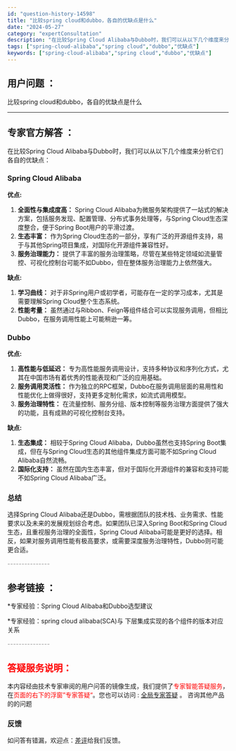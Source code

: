 ```yaml
---
id: "question-history-14598"
title: "比较spring cloud和dubbo，各自的优缺点是什么"
date: "2024-05-27"
category: "expertConsultation"
description: "在比较Spring Cloud Alibaba与Dubbo时，我们可以从以下几个维度来分析它们各自的优缺点：### Spring Cloud Alibaba**优点:**1. **全面性与集成度高：** Spring Cloud Alibaba为微服务架构提供了一站式的解决方案，包括服务发现、配置管"
tags: ["spring-cloud-alibaba","spring cloud","dubbo","优缺点"]
keywords: ["spring-cloud-alibaba","spring cloud","dubbo","优缺点"]
---
```


## 用户问题 ： 
 比较spring cloud和dubbo，各自的优缺点是什么  

---------------
## 专家官方解答 ：

在比较Spring Cloud Alibaba与Dubbo时，我们可以从以下几个维度来分析它们各自的优缺点：

### Spring Cloud Alibaba

**优点:**
1. **全面性与集成度高：** Spring Cloud Alibaba为微服务架构提供了一站式的解决方案，包括服务发现、配置管理、分布式事务处理等，与Spring Cloud生态深度整合，便于Spring Boot用户的平滑过渡。
2. **生态丰富：** 作为Spring Cloud生态的一部分，享有广泛的开源组件支持，易于与其他Spring项目集成，对国际化开源组件兼容性好。
3. **服务治理能力：** 提供了丰富的服务治理策略，尽管在某些特定领域如流量管控、可视化控制台可能不如Dubbo，但在整体服务治理能力上依然强大。

**缺点:**
1. **学习曲线：** 对于非Spring用户或初学者，可能存在一定的学习成本，尤其是需要理解Spring Cloud整个生态系统。
2. **性能考量：** 虽然通过与Ribbon、Feign等组件结合可以实现服务调用，但相比Dubbo，在服务调用性能上可能稍逊一筹。

### Dubbo

**优点:**
1. **高性能与低延迟：** 专为高性能服务调用设计，支持多种协议和序列化方式，尤其在中国市场有着优秀的性能表现和广泛的应用基础。
2. **服务调用灵活性：** 作为独立的RPC框架，Dubbo在服务调用层面的易用性和性能优化上做得很好，支持更多定制化需求，如流式调用模型。
3. **服务治理特性：** 在流量控制、服务分组、版本控制等服务治理方面提供了强大的功能，且有成熟的可视化控制台支持。

**缺点:**
1. **生态集成：** 相较于Spring Cloud Alibaba，Dubbo虽然也支持Spring Boot集成，但在与Spring Cloud生态的其他组件集成方面可能不如Spring Cloud Alibaba自然流畅。
2. **国际化支持：** 虽然在国内生态丰富，但对于国际化开源组件的兼容和支持可能不如Spring Cloud Alibaba广泛。

### 总结
选择Spring Cloud Alibaba还是Dubbo，需根据团队的技术栈、业务需求、性能要求以及未来的发展规划综合考虑。如果团队已深入Spring Boot和Spring Cloud生态，且重视服务治理的全面性，Spring Cloud Alibaba可能是更好的选择。相反，如果对服务调用性能有极高要求，或需要深度服务治理特性，Dubbo则可能更合适。


<font color="#949494">---------------</font> 


## 参考链接 ：

*专家经验：Spring Cloud Alibaba和Dubbo选型建议 
 
 *专家经验：spring cloud alibaba(SCA)与 下层集成实现的各个组件的版本对应关系 


 <font color="#949494">---------------</font> 
 


## <font color="#FF0000">答疑服务说明：</font> 

本内容经由技术专家审阅的用户问答的镜像生成，我们提供了<font color="#FF0000">专家智能答疑服务</font>，在<font color="#FF0000">页面的右下的浮窗”专家答疑“</font>。您也可以访问 : [全局专家答疑](https://answer.opensource.alibaba.com/docs/intro) 。 咨询其他产品的的问题

### 反馈
如问答有错漏，欢迎点：[差评](https://ai.nacos.io/user/feedbackByEnhancerGradePOJOID?enhancerGradePOJOId=14599)给我们反馈。
